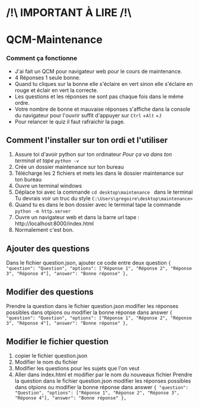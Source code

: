 # /!\ IMPORTANT À LIRE /!\
# QCM-Maintenance
### Comment ça fonctionne 
* J'ai fait un QCM pour navigateur web pour le cours de maintenance.
* 4 Réponses 1 seule bonne.
* Quand tu cliques sur la bonne elle s'éclaire en vert sinon elle s'éclaire en rouge et éclair en vert la correcte.
* Les questions et les réponses ne sont pas chaque fois dans le même ordre. 
* Votre nombre de bonne et mauvaise réponses s'affiche dans la console du navigateur pour l'ouvrir suffit d'appuyer sur `Ctrl` +`Alt` +`J`
* Pour relancer le quiz il faut rafraichir la page.


## Comment l'installer sur ton ordi et l'utiliser
1) Assure toi d'avoir python sur ton ordinateur _Pour ça va dans ton terminal et tape `python -v`_
2) Crée un dossier maintenance sur ton bureau
3) Télécharge les 2 fichiers et mets les dans le dossier maintenance sur ton bureau
4) Ouvre un terminal windows
5)  Déplace toi avec la commande `cd desktop\maintenance `  dans le terminal 
   Tu devrais voir un truc du style `C:\Users\gregoire\desktop\maintenance>` 
6) Quand tu es dans le bon dossier avec le terminal tape la commande `python -m http.server` 
7) Ouvre un navigateur web et dans la barre url tape : http://localhost:8000/index.html
8) Normalement c'est bon.


## Ajouter des questions 
Dans le fichier question.json, ajouter ce code entre deux question
 `{
                "question": "Question",
                "options": ["Réponse 1", "Réponse 2", "Réponse 3", "Réponse 4"],
                "answer": "Bonne réponse"
 }, `

 
## Modifier des questions
Prendre la question dans le fichier question.json 
modifier les réponses possibles dans otpions ou modifier la bonne réponse dans answer
 `{
                "question": "Question",
                "options": ["Réponse 1", "Réponse 2", "Réponse 3", "Réponse 4"],
                "answer": "Bonne réponse"
 }, `


 ## Modifier le fichier question
 1) copier le fichier question.json
 2) Modifier le nom du fichier
 3) Modifier les questions pour les sujets que l'on veut
 4) Aller dans index.html et modifier par le nom du nouveaux fichier
Prendre la question dans le fichier question.json 
modifier les réponses possibles dans otpions ou modifier la bonne réponse dans answer
 `{
                "question": "Question",
                "options": ["Réponse 1", "Réponse 2", "Réponse 3", "Réponse 4"],
                "answer": "Bonne réponse"
 }, `
